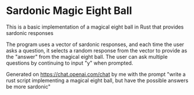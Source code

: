 # Sardonic Magic Eight Ball
This is a basic implementation of a magical eight ball in Rust that provides sardonic responses

The program uses a vector of sardonic responses, and each time the user asks a question, it selects a random response from the vector to provide as the "answer" from the magical eight ball. The user can ask multiple questions by continuing to input "y" when prompted.

Generated on https://chat.openai.com/chat by me with the prompt "write a rust script implementing a magical eight ball, but have the possible answers be more sardonic"
